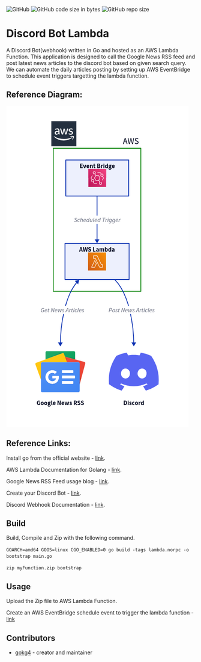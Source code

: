 ![GitHub](https://img.shields.io/github/license/gokg4/discord_bot_lambda) ![GitHub code size in bytes](https://img.shields.io/github/languages/code-size/gokg4/discord_bot_lambda) ![GitHub repo size](https://img.shields.io/github/repo-size/gokg4/discord_bot_lambda)

# Discord Bot Lambda

A Discord Bot(webhook) written in Go and hosted as an AWS Lambda Function. This application is designed to call the Google News RSS feed and post latest news articles to the discord bot based on given search query. We can automate the daily articles posting by setting up AWS EventBridge to schedule event triggers targetting the lambda function.

## Reference Diagram:

![reference diagram](AWS_Lambda.png)

## Reference Links:

Install go from the official website - [link](https://go.dev/dl/).

AWS Lambda Documentation for Golang - [link](https://docs.aws.amazon.com/lambda/latest/dg/lambda-golang.html).

Google News RSS Feed usage blog - [link](https://newscatcherapi.com/blog/google-news-rss-search-parameters-the-missing-documentaiton).

Create your Discord Bot - [link](https://support.discord.com/hc/en-us/articles/360045093012).

Discord Webhook Documentation - [link](https://discord.com/developers/docs/resources/webhook).

## Build

Build, Compile and Zip with the following command.

```GOARCH=amd64 GOOS=linux CGO_ENABLED=0 go build -tags lambda.norpc -o bootstrap main.go```

```zip myFunction.zip bootstrap```

## Usage

Upload the Zip file to AWS Lambda Function.

Create an AWS EventBridge schedule event to trigger the lambda function - [link](https://docs.aws.amazon.com/eventbridge/latest/userguide/eb-run-lambda-schedule.html)

## Contributors

- [gokg4](https://github.com/gokg4) - creator and maintainer
